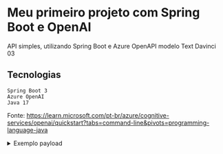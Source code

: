 # Meu primeiro projeto com Spring Boot e OpenAI

API simples, utilizando Spring Boot e Azure OpenAPI modelo Text Davinci 03

## Tecnologias

```
Spring Boot 3
Azure OpenAI
Java 17
```
Fonte: https://learn.microsoft.com/pt-br/azure/cognitive-services/openai/quickstart?tabs=command-line&pivots=programming-language-java


<details>

<summary>Exemplo payload</summary>

  POST http://localhost:8080/davinci
  
```text
Quando a Microsoft foi criada?
```
  
  A resposta será exibida no log
  
</details>
